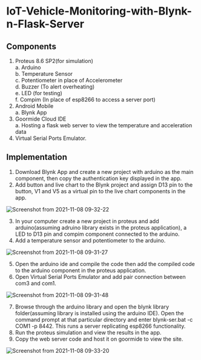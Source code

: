 # IoT-Vehicle-Monitoring-with-Blynk-n-Flask-Server

## Components
1. Proteus 8.6 SP2(for simulation)</br>
  a. Arduino</br>
  b. Temperature Sensor</br>
  c. Potentiometer in place of Accelerometer</br>
  d. Buzzer (To alert overheating)</br>
  e. LED (for testing)</br>
  f. Compim (In place of esp8266 to access a server port)</br>
2. Android Mobile</br>
  a. Blynk App</br>
3. Goormide Cloud IDE</br>
  a. Hosting a flask web server to view the temperature and acceleration data</br>
4. Virtual Serial Ports Emulator.</br>

## Implementation
1. Download Blynk App and create a new project with arduino as the main component, then copy the authentication key displayed in the app.</br>
2. Add button and live chart to the Blynk project and assign D13 pin to the button, V1 and V5 as a virtual pin to the live chart components in the app.</br>

![Screenshot from 2021-11-08 09-32-22](https://user-images.githubusercontent.com/54111714/140682618-c1324e29-583b-4e48-9408-e0e811adc9c0.png)

3. In your computer create a new project in proteus and add arduino(assuming adruino library exists in the proteus application), a LED to D13 pin and compim component connected to the arduino.</br>
4. Add a temperature sensor and potentiometer to the arduino.</br>

![Screenshot from 2021-11-08 09-31-27](https://user-images.githubusercontent.com/54111714/140682571-71f50282-599b-4ee0-bed9-20482bcc0ef5.png)

5. Open the arduino ide and compile the code then add the compiled code to the arduino component in the proteus application.</br>
6. Open Virtual Serial Ports Emulator and add pair connection between com3 and com1.</br>

![Screenshot from 2021-11-08 09-31-48](https://user-images.githubusercontent.com/54111714/140682841-dfab84ae-5537-45d7-bfb2-82b484baff3d.png)

7. Browse through the arduino library and open the blynk library folder(assuming library is installed using the arduino IDE). Open the command prompt at that particular directory and enter blynk-ser.bat -c COM1 -p 8442. This runs a server replicating esp8266 functionality.</br>
8. Run the proteus simulation and view the results in the app.</br>
9. Copy the web server code and host it on goormide to view the site.</br>

![Screenshot from 2021-11-08 09-33-20](https://user-images.githubusercontent.com/54111714/140682866-93593796-572e-4de6-a0d1-ef9283e18b0e.png)

